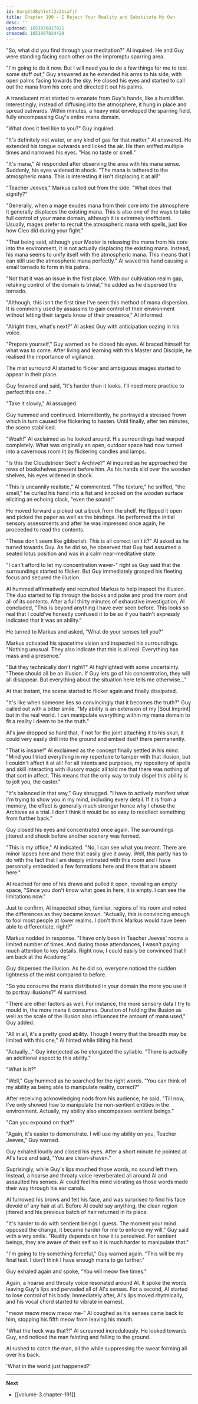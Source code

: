 ```yaml
---
id: 0arq6td8yh1etl2v21safjh
title: Chapter 190 - I Reject Your Reality and Substitute My Own
desc: ''
updated: 1653936817921
created: 1653807824429
---
```


"So, what did you find through your meditation?" Al inquired. He and Guy were standing facing each other on the impromptu sparring area.

"I'm going to do it now. But I will need you to do a few things for me to test some stuff out," Guy answered as he extended his arms to his side, with open palms facing towards the sky. He closed his eyes and started to call out the mana from his core and directed it out his palms.

A translucent mist started to emanate from Guy's hands, like a humidifier. Interestingly, instead of diffusing into the atmosphere, it hung in place and spread outwards. Within minutes, a heavy mist enveloped the sparring field, fully encompassing Guy's entire mana domain.

"What does it feel like to you?" Guy inquired.

"It's definitely not water, or any kind of gas for that matter," Al answered. He extended his tongue outwards and licked the air. He then sniffed multiple times and narrowed his eyes. "Has no taste or smell."

"It's mana," Al responded after observing the area with his mana sense. Suddenly, his eyes widened in shock. "The mana is tethered to the atmospheric mana. This is interesting it isn't displacing it at all!"

"Teacher Jeeves," Markus called out from the side. "What does that signify?"

"Generally, when a mage exudes mana from their core into the atmosphere it generally displaces the existing mana. This is also one of the ways to take full control of your mana domain, although it is extremely inefficient. Usually, mages prefer to recruit the atmospheric mana with spells, just like how Cleo did during your fight."

"That being said, although your Master is releasing the mana from his core into the environment, it is not actually displacing the existing mana. Instead, his mana seems to unify itself with the atmospheric mana. This means that I can still use the atmospheric mana perfectly." Al waved his hand causing a small tornado to form in his palms.

"Not that it was an issue in the first place. With our cultivation realm gap, retaking control of the domain is trivial," he added as he dispersed the tornado.

"Although, this isn't the first time I've seen this method of mana dispersion. It is commonly used by assassins to gain control of their environment without letting their targets know of their presence," Al informed.

"Alright then, what's next?" Al asked Guy with anticipation oozing in his voice.

"Prepare yourself," Guy warned as he closed his eyes. Al braced himself for what was to come. After living and learning with this Master and Disciple, he realised the importance of vigilance.

The mist surround Al started to flicker and ambiguous images started to appear in their place.

Guy frowned and said, "It's harder than it looks. I'll need more practice to perfect this one..."

"Take it slowly," Al assuaged.

Guy hummed and continued. Intermittently, he portrayed a stressed frown which in turn caused the flickering to hasten. Until finally, after ten minutes, the scene stabilised.

"Woah!" Al exclaimed as he looked around. His surroundings had warped completely. What was originally an open, outdoor space had now turned into a cavernous room lit by flickering candles and lamps.

"Is this the Cloudstrider Sect's Archive?" Al inquired as he approached the rows of bookshelves present before him. As his hands slid over the wooden shelves, his eyes widened in shock.

"This is uncannily realistic," Al commented. "The texture," he sniffed, "the smell," he curled his hand into a fist and knocked on the wooden surface eliciting an echoing clack, "even the sound!"

He moved forward a picked out a book from the shelf. He flipped it open and picked the paper as well as the bindings. He performed the initial sensory assessments and after he was impressed once again, he proceeded to read the contents.

"These don't seem like gibberish. This is all correct isn't it?" Al asked as he turned towards Guy. As he did so, he observed that Guy had assumed a seated lotus position and was in a calm near-meditative state.

"I can't afford to let my concentration waver-" right as Guy said that the surroundings started to flicker. But Guy immediately grasped his fleeting focus and secured the illusion.

Al hummed affirmatively and recruited Markus to help inspect the illusion. The duo started to flip through the books and poke and prod the room and all of its contents. After a full thirty minutes of exhaustive investigation, Al concluded, "This is beyond anything I have ever seen before. This looks so real that I could've honestly confused it to be so if you hadn't expressly indicated that it was an ability."

He turned to Markus and asked, "What do your senses tell you?"

Markus activated his spacetime vision and inspected his surroundings. "Nothing unusual. They also indicate that this is all real. Everything has mass and a presence."

"But they technically don't right?" Al highlighted with some uncertainty. "These should all be an illusion. If Guy lets go of his concentration, they will all disappear. But everything about the situation here tells me otherwise..."

At that instant, the scene started to flicker again and finally dissipated.

"It's like when someone lies so convincingly that it becomes the truth?" Guy called out with a bitter smile. "My ability is an extension of my |Soul Imprint| but in the real world. I can manipulate everything within my mana domain to fit a reality I deem to be the truth."

Al's jaw dropped so hard that, if not for the joint attaching it to his skull, it could very easily drill into the ground and embed itself there permanently.

"That is insane!" Al exclaimed as the concept finally settled in his mind. "Mind you I tried everything in my repertoire to tamper with that illusion, but I couldn't affect it at all! For all intents and purposes, my repository of spells and skill interacting with illusory magic all told me that there was nothing of that sort in affect. This means that the only way to truly dispel this ability is to jolt you, the caster."

"It's balanced in that way," Guy shrugged. "I have to actively manifest what I'm trying to show you in my mind, including every detail. If it is from a memory, the effect is generally much stronger hence why I chose the Archives as a trial. I don't think it would be so easy to recollect something from further back."

Guy closed his eyes and concentrated once again. The surroundings jittered and shook before another scenery was formed.

"This is my office," Al indicated. "No, I can see what you meant. There are minor lapses here and there that easily give it away. Well, this partly has to do with the fact that I am deeply intimated with this room and I have personally embedded a few formations here and there that are absent here."

Al reached for one of his draws and pulled it open, revealing an empty space, "Since you don't know what goes in here, it is empty. I can see the limitations now."

Just to confirm, Al inspected other, familiar, regions of his room and noted the differences as they became known. "Actually, this is convincing enough to fool most people at lower realms. I don't think Markus would have been able to differentiate, right?"

Markus nodded in response. "I have only been in Teacher Jeeves' rooms a limited number of times. And during those attendances, I wasn't paying much attention to key details. Right now, I could easily be convinced that I am back at the Academy."

Guy dispersed the illusion. As he did so, everyone noticed the sudden lightness of the mist compared to before.

"So you consume the mana distributed in your domain the more you use it to portray illusions?" Al surmised.

"There are other factors as well. For instance, the more sensory data I try to mould in, the more mana it consumes. Duration of holding the illusion as well as the scale of the illusion also influences the amount of mana used," Guy added.

"All in all, it's a pretty good ability. Though I worry that the breadth may be limited with this one," Al hinted while tilting his head.

"Actually..." Guy interjected as he elongated the syllable. "There is actually an additional aspect to this ability."

"What is it?"

"Well," Guy hummed as he searched for the right words. "You can think of my ability as being able to manipulate reality, correct?"

After receiving acknowledging nods from his audience, he said, "Till now, I've only showed how to manipulate the non-sentient entities in the environment. Actually, my ability also encompasses sentient beings."

"Can you expound on that?"

"Again, it's easier to demonstrate. I will use my ability on you, Teacher Jeeves," Guy warned.

Guy exhaled loudly and closed his eyes. After a short minute he pointed at Al's face and said, "You are clean-shaven."

Suprisingly, while Guy's lips mouthed those words, no sound left them. Instead, a hoarse and throaty voice reverberated all around Al and assaulted his senses. Al could feel his mind vibrating as those words made their way through his ear canals.

Al furrowed his brows and felt his face, and was surprised to find his face devoid of any hair at all. Before Al could say anything, the clean region jittered and his previous batch of hair returned in its place.

"It's harder to do with sentient beings I guess. The moment your mind opposed the change, it became harder for me to enforce my will," Guy said with a wry smile. "Reality depends on how it is perceived. For sentient beings, they are aware of their self so it is much harder to manipulate that."

"I'm going to try something forceful," Guy warned again. "This will be my final test. I don't think I have enough mana to go further."

Guy exhaled again and spoke, "You will meow five times."

Again, a hoarse and throaty voice resonated around Al. It spoke the words leaving Guy's lips and pervaded all of Al's senses. For a second, Al started to lose control of his body. Immediately after, Al's lips moved rhytmically, and his vocal chord started to vibrate in earnest.

"meow meow meow meow me-" Al coughed as his senses came back to him, stopping his fifth meow from leaving his mouth.

"What the heck was that?!" Al screamed incredulously. He looked towards Guy, and noticed the man fainting and falling to the ground.

Al rushed to catch the man, all the while suppressing the sweat forming all over his back.

'What in the world just happened?'

____

**Next**
* [[volume-3.chapter-191]]